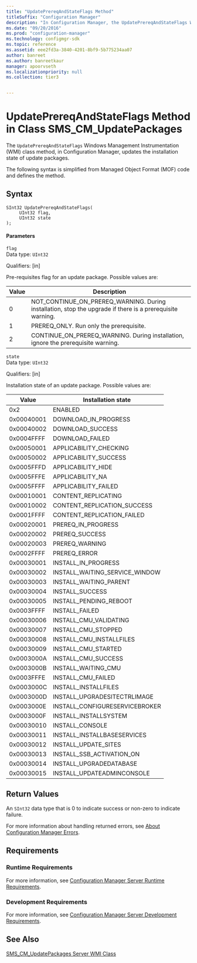 ```yaml
---
title: "UpdatePrereqAndStateFlags Method"
titleSuffix: "Configuration Manager"
description: "In Configuration Manager, the UpdatePrereqAndStateFlags Windows Management Instrumentation class method updates the installation state of update packages."
ms.date: "09/20/2016"
ms.prod: "configuration-manager"
ms.technology: configmgr-sdk
ms.topic: reference
ms.assetid: eee2fd3a-3840-4201-8bf9-5b775234aa07
author: banreet
ms.author: banreetkaur
manager: apoorvseth
ms.localizationpriority: null
ms.collection: tier3


---
```

# UpdatePrereqAndStateFlags Method in Class SMS_CM_UpdatePackages
The `UpdatePrereqAndStateFlags` Windows Management Instrumentation (WMI) class method, in Configuration Manager, updates the installation state of update packages.  

 The following syntax is simplified from Managed Object Format (MOF) code and defines the method.  

## Syntax  

```  
SInt32 UpdatePrereqAndStateFlags(  
     UInt32 flag,  
     UInt32 state  
);  

```  

#### Parameters  
 `flag`  
 Data type: `UInt32`  

 Qualifiers: [in]  

 Pre-requisites  flag for an update package. Possible values are:  

| Value | Description |  
| ----- | ----------- |  
|0|NOT_CONTINUE_ON_PREREQ_WARNING. During installation, stop the upgrade if there is a prerequisite warning.|  
|1|PREREQ_ONLY. Run only the prerequisite.|  
|2|CONTINUE_ON_PREREQ_WARNING. During installation, ignore the prerequisite warning.|  

 `state`  
 Data type: `UInt32`  

 Qualifiers: [in]  

 Installation state of an update package. Possible values are:  

| Value | Installation state |  
| ----- | ------------------ |  
|0x2|ENABLED|  
|0x00040001|DOWNLOAD_IN_PROGRESS|  
|0x00040002|DOWNLOAD_SUCCESS|  
|0x0004FFFF|DOWNLOAD_FAILED|  
|0x00050001|APPLICABILITY_CHECKING|  
|0x00050002|APPLICABILITY_SUCCESS|  
|0x0005FFFD|APPLICABILITY_HIDE|  
|0x0005FFFE|APPLICABILITY_NA|  
|0x0005FFFF|APPLICABILITY_FAILED|  
|0x00010001|CONTENT_REPLICATING|  
|0x00010002|CONTENT_REPLICATION_SUCCESS|  
|0x0001FFFF|CONTENT_REPLICATION_FAILED|  
|0x00020001|PREREQ_IN_PROGRESS|  
|0x00020002|PREREQ_SUCCESS|  
|0x00020003|PREREQ_WARNING|  
|0x0002FFFF|PREREQ_ERROR|  
|0x00030001|INSTALL_IN_PROGRESS|  
|0x00030002|INSTALL_WAITING_SERVICE_WINDOW|  
|0x00030003|INSTALL_WAITING_PARENT|  
|0x00030004|INSTALL_SUCCESS|  
|0x00030005|INSTALL_PENDING_REBOOT|  
|0x0003FFFF|INSTALL_FAILED|  
|0x00030006|INSTALL_CMU_VALIDATING|  
|0x00030007|INSTALL_CMU_STOPPED|  
|0x00030008|INSTALL_CMU_INSTALLFILES|  
|0x00030009|INSTALL_CMU_STARTED|  
|0x0003000A|INSTALL_CMU_SUCCESS|  
|0x0003000B|INSTALL_WAITING_CMU|  
|0x0003FFFE|INSTALL_CMU_FAILED|  
|0x0003000C|INSTALL_INSTALLFILES|  
|0x0003000D|INSTALL_UPGRADESITECTRLIMAGE|  
|0x0003000E|INSTALL_CONFIGURESERVICEBROKER|  
|0x0003000F|INSTALL_INSTALLSYSTEM|  
|0x00030010|INSTALL_CONSOLE|  
|0x00030011|INSTALL_INSTALLBASESERVICES|  
|0x00030012|INSTALL_UPDATE_SITES|  
|0x00030013|INSTALL_SSB_ACTIVATION_ON|  
|0x00030014|INSTALL_UPGRADEDATABASE|  
|0x00030015|INSTALL_UPDATEADMINCONSOLE|  

## Return Values  
 An `SInt32` data type that is 0 to indicate success or non-zero to indicate failure.  

 For more information about handling returned errors, see [About Configuration Manager Errors](../../../develop/core/understand/about-configuration-manager-errors.md).  

## Requirements  

### Runtime Requirements  
 For more information, see [Configuration Manager Server Runtime Requirements](../../../develop/core/reqs/server-runtime-requirements.md).  

### Development Requirements  
 For more information, see [Configuration Manager Server Development Requirements](../../../develop/core/reqs/server-development-requirements.md).  

## See Also  
 [SMS_CM_UpdatePackages Server WMI Class](../../../develop/reference/sum/sms_cm_updatepackages-server-wmi-class.md)   
